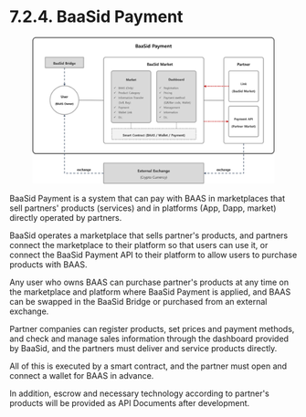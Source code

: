 # 7.2.4. BaaSid Payment

<figure><img src="../../../.gitbook/assets/img50.png" alt=""><figcaption></figcaption></figure>

BaaSid Payment is a system that can pay with BAAS in marketplaces that sell partners' products (services) and in platforms (App, Dapp, market) directly operated by partners.

BaaSid operates a marketplace that sells partner's products, and partners connect the marketplace to their platform so that users can use it, or connect the BaaSid Payment API to their platform to allow users to purchase products with BAAS.

Any user who owns BAAS can purchase partner's products at any time on the marketplace and platform where BaaSid Payment is applied, and BAAS can be swapped in the BaaSid Bridge or purchased from an external exchange.

Partner companies can register products, set prices and payment methods, and check and manage sales information through the dashboard provided by BaaSid, and the partners must deliver and service products directly.

All of this is executed by a smart contract, and the partner must open and connect a wallet for BAAS in advance.

In addition, escrow and necessary technology according to partner's products will be provided as API Documents after development.
